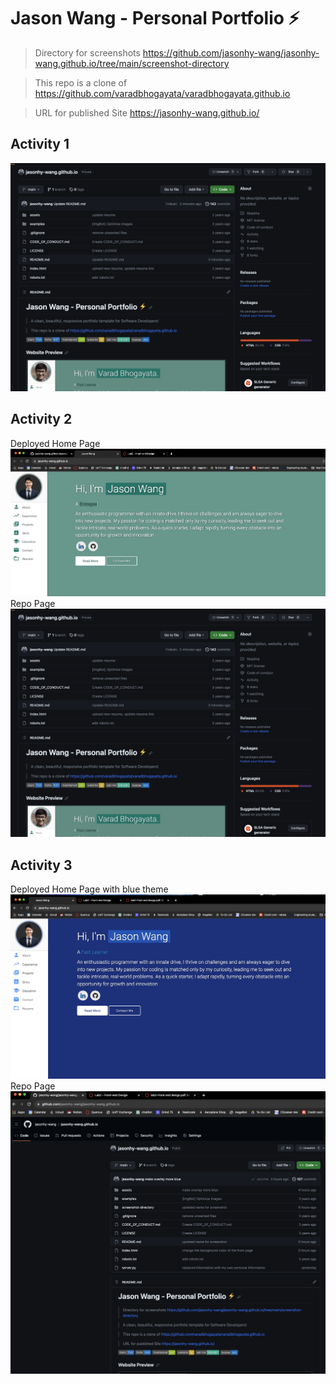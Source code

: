 # Jason Wang - Personal Portfolio ⚡️ 

> Directory for screenshots https://github.com/jasonhy-wang/jasonhy-wang.github.io/tree/main/screenshot-directory

> This repo is a clone of https://github.com/varadbhogayata/varadbhogayata.github.io

> URL for published Site https://jasonhy-wang.github.io/


## Activity 1
<img src="screenshot-directory/Activity 1.png">

## Activity 2
Deployed Home Page
<img src="screenshot-directory/Activity 2 - Deployed Site.png">
Repo Page
<img src="screenshot-directory/Activity 2 - Repo.png">

## Activity 3
Deployed Home Page with blue theme
<img src="screenshot-directory/Activity 3 - Deplyoed Site.png">
Repo Page
<img src="screenshot-directory/Activity 3 - Repo.png">
